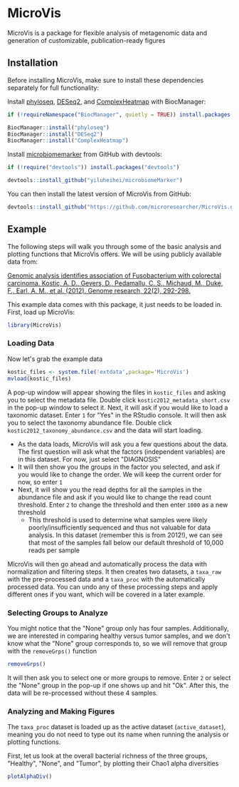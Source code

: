 
# MicroVis

<!-- badges: start -->
<!-- badges: end -->

MicroVis is a package for flexible analysis of metagenomic data and generation of customizable, publication-ready figures

## Installation

Before installing MicroVis, make sure to install these dependencies separately for full functionality:

Install [phyloseq](https://joey711.github.io/phyloseq/), [DESeq2](http://www.bioconductor.org/packages/release/bioc/vignettes/DESeq2/inst/doc/DESeq2.html), and [ComplexHeatmap](https://jokergoo.github.io/ComplexHeatmap-reference/book/) with BiocManager:

``` r
if (!requireNamespace("BiocManager", quietly = TRUE)) install.packages("BiocManager")

BiocManager::install("phyloseq")
BiocManager::install("DESeq2")
BiocManager::install("ComplexHeatmap")
```

Install [microbiomemarker]() from GitHub with devtools:
``` r
if (!require("devtools")) install.packages("devtools")

devtools::install_github("yiluheihei/microbiomeMarker") 
```

You can then install the latest version of MicroVis from GitHub:

``` r
devtools::install_github("https://github.com/microresearcher/MicroVis.git")
```

## Example

The following steps will walk you through some of the basic analysis and plotting functions that MicroVis offers. We will be using publicly available data from:

[Genomic analysis identifies association of Fusobacterium with colorectal carcinoma. Kostic, A. D., Gevers, D., Pedamallu, C. S., Michaud, M., Duke, F., Earl, A. M., et al. (2012). Genome research, 22(2), 292-298.](https://genome.cshlp.org/content/22/2/292.long)

This example data comes with this package, it just needs to be loaded in.
First, load up MicroVis:
``` r
library(MicroVis)
```

### Loading Data

Now let's grab the example data
``` r
kostic_files <- system.file('extdata',package='MicroVis')
mvload(kostic_files)
```

A pop-up window will appear showing the files in `kostic_files` and asking you to select the metadata file. Double click `kostic2012_metadata_short.csv` in the pop-up window to select it. Next, it will ask if you would like to load a taxonomic dataset. Enter `1` for "Yes" in the RStudio console. It will then ask you to select the taxonomy abundance file. Double click `kostic2012_taxonomy_abundance.csv` and the data will start loading.

- As the data loads, MicroVis will ask you a few questions about the data. The first question will ask what the factors (independent variables) are in this dataset. For now, just select "DIAGNOSIS"
- It will then show you the groups in the factor you selected, and ask if you would like to change the order. We will keep the current order for now, so enter `1`
- Next, it will show you the read depths for all the samples in the abundance file and ask if you would like to change the read count threshold. Enter `2` to change the threshold and then enter `1000` as a new threshold
    - This threshold is used to determine what samples were likely poorly/insufficiently sequenced and thus not valuable for data analysis. In this dataset (remember this is from 2012!), we can see that most of the samples fall below our default threshold of 10,000 reads per sample

MicroVis will then go ahead and automatically process the data with normalization and filtering steps. It then creates two datasets, a `taxa_raw` with the pre-processed data and a `taxa_proc` with the automatically processed data. You can undo any of these processing steps and apply different ones if you want, which will be covered in a later example.

### Selecting Groups to Analyze
You might notice that the "None" group only has four samples. Additionally, we are interested in comparing healthy versus tumor samples, and we don't know what the "None" group corresponds to, so we will remove that group with the `removeGrps()` function

```r
removeGrps()
```

It will then ask you to select one or more groups to remove. Enter `2` or select the "None" group in the pop-up if one shows up and hit "Ok". After this, the data will be re-processed without these 4 samples.

### Analyzing and Making Figures

The `taxa_proc` dataset is loaded up as the active dataset (`active_dataset`), meaning you do not need to type out its name when running the analysis or plotting functions.

First, let us look at the overall bacterial richness of the three groups, "Healthy", "None", and "Tumor", by plotting their Chao1 alpha diversities

``` r
plotAlphaDiv()
```
